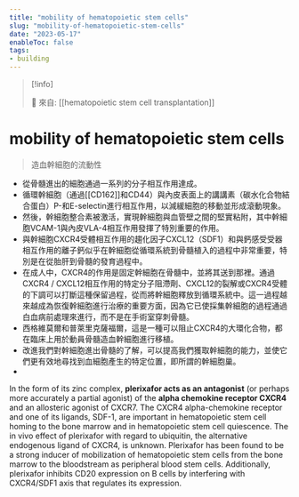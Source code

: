 ```yaml
---
title: "mobility of hematopoietic stem cells"
slug: "mobility-of-hematopoietic-stem-cells"
date: "2023-05-17"
enableToc: false
tags:
- building
---
```


> [!info]
>
> 🌱 來自: [[hematopoietic stem cell transplantation]]

# mobility of hematopoietic stem cells

> 造血幹細胞的流動性

- 從骨髓進出的細胞通過一系列的分子相互作用達成。
- 循環幹細胞（通過[[CD162]]和CD44）與內皮表面上的講講素（碳水化合物結合蛋白）P-和E-selectin進行相互作用，以減緩細胞的移動並形成滾動現象。
- 然後，幹細胞整合素被激活，實現幹細胞與血管壁之間的堅實粘附，其中幹細胞VCAM-1與內皮VLA-4相互作用發揮了特別重要的作用。
- 與幹細胞CXCR4受體相互作用的趨化因子CXCL12（SDF1）和與鈣感受受器相互作用的離子鈣似乎在幹細胞從循環系統到骨髓植入的過程中非常重要，特別是在從胎肝到骨髓的發育過程中。
- 在成人中，CXCR4的作用是固定幹細胞在骨髓中，並將其送到那裡。通過CXCR4 / CXCL12相互作用的特定分子阻滯劑、CXCL12的裂解或CXCR4受體的下調可以打斷這種保留過程，從而將幹細胞釋放到循環系統中。這一過程越來越成為恢復幹細胞進行治療的重要方面，因為它已使採集幹細胞的過程通過白血病前處理來進行，而不是在手術室穿刺骨髓。
- 西格維莫爾和普萊里克薩福爾，這是一種可以阻止CXCR4的大環化合物，都在臨床上用於動員骨髓造血幹細胞進行移植。
- 改進我們對幹細胞進出骨髓的了解，可以提高我們獲取幹細胞的能力，並使它們更有效地尋找到血細胞產生的特定位置，即所謂的幹細胞巢。
-

In the form of its zinc complex, **plerixafor acts as an antagonist** (or perhaps more accurately a partial agonist) of the **alpha chemokine receptor CXCR4** and an allosteric agonist of CXCR7. The CXCR4 alpha-chemokine receptor and one of its ligands, SDF-1, are important in hematopoietic stem cell homing to the bone marrow and in hematopoietic stem cell quiescence. The in vivo effect of plerixafor with regard to ubiquitin, the alternative endogenous ligand of CXCR4, is unknown. Plerixafor has been found to be a strong inducer of mobilization of hematopoietic stem cells from the bone marrow to the bloodstream as peripheral blood stem cells. Additionally, plerixafor inhibits CD20 expression on B cells by interfering with CXCR4/SDF1 axis that regulates its expression.
